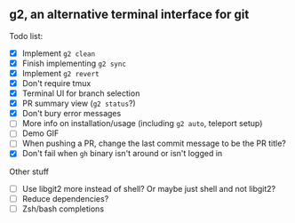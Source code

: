 ## g2, an alternative terminal interface for git

Todo list:

 - [x] Implement `g2 clean`
 - [x] Finish implementing `g2 sync`
 - [x] Implement `g2 revert`
 - [x] Don't require tmux
 - [x] Terminal UI for branch selection
 - [x] PR summary view (`g2 status`?)
 - [x] Don't bury error messages
 - [ ] More info on installation/usage (including `g2 auto`, teleport setup)
 - [ ] Demo GIF
 - [ ] When pushing a PR, change the last commit message to be the PR title?
 - [x] Don't fail when `gh` binary isn't around or isn't logged in

Other stuff
 - [ ] Use libgit2 more instead of shell? Or maybe just shell and not libgit2?
 - [ ] Reduce dependencies?
 - [ ] Zsh/bash completions
